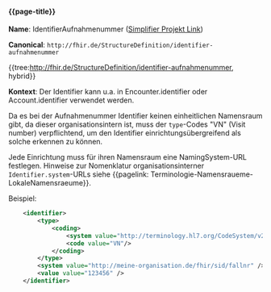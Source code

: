 #### {{page-title}}

**Name**: IdentifierAufnahmenummer ([Simplifier Projekt Link](https://simplifier.net/resolve?canonical=http://fhir.de/StructureDefinition/identifier-aufnahmenummer&scope=de.basisprofil.r4@1.4.0))

**Canonical**: `http://fhir.de/StructureDefinition/identifier-aufnahmenummer`

{{tree:http://fhir.de/StructureDefinition/identifier-aufnahmenummer, hybrid}}

**Kontext**: Der Identifier kann u.a. in Encounter.identifier oder Account.identifier verwendet werden.

Da es bei der Aufnahmenummer Identifier keinen einheitlichen Namensraum gibt, da dieser organisationsintern ist, muss der `type`-Codes "VN" (Visit number) verpflichtend, um den Identifier einrichtungsübergreifend als solche erkennen zu können.

Jede Einrichtung muss für ihren Namensraum eine NamingSystem-URL festlegen.
Hinweise zur Nomenklatur organisationsinterner `Identifier.system`-URLs siehe {{pagelink: Terminologie-Namensraueme-LokaleNamensraeume}}.

Beispiel:

```xml
    <identifier>
        <type>
            <coding>
                <system value="http://terminology.hl7.org/CodeSystem/v2-0203"/>
                <code value="VN"/>
            </coding>
        </type>
        <system value="http://meine-organisation.de/fhir/sid/fallnr" />
        <value value="123456" />
    </identifier>
```